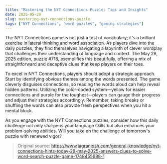```yaml
---
title: "Mastering the NYT Connections Puzzle: Tips and Insights"
date: 2025-05-29
slug: mastering-nyt-connections-puzzle
tags: ["NYT Connections", "word puzzles", "gaming strategies"]
---
```


The NYT Connections game is not just a test of vocabulary; it's a brilliant exercise in lateral thinking and word association. As players dive into the daily puzzles, they find themselves navigating a labyrinth of clever wordplay that challenges their understanding of language and context. The May 29, 2025 edition, puzzle #718, exemplifies this beautifully, offering a mix of straightforward and deceptive clues that keep players on their toes.

To excel in NYT Connections, players should adopt a strategic approach. Start by identifying obvious themes among the words presented. The game cleverly disguises connections, so reading the words aloud can help reveal hidden patterns. Utilizing the color-coded system—yellow for easier connections and purple for the toughest—players can gauge their progress and adjust their strategies accordingly. Remember, taking breaks or shuffling the words can also provide fresh perspectives when you hit a mental block.

As you engage with the NYT Connections puzzles, consider how this daily challenge not only sharpens your language skills but also enhances your problem-solving abilities. Will you take on the challenge of tomorrow's puzzle with renewed vigor? 

> Original source: https://www.jagranjosh.com/general-knowledge/nyt-connections-hints-today-29-may-2025-answers-clues-to-solve-word-search-puzzle-game-1748455688-1